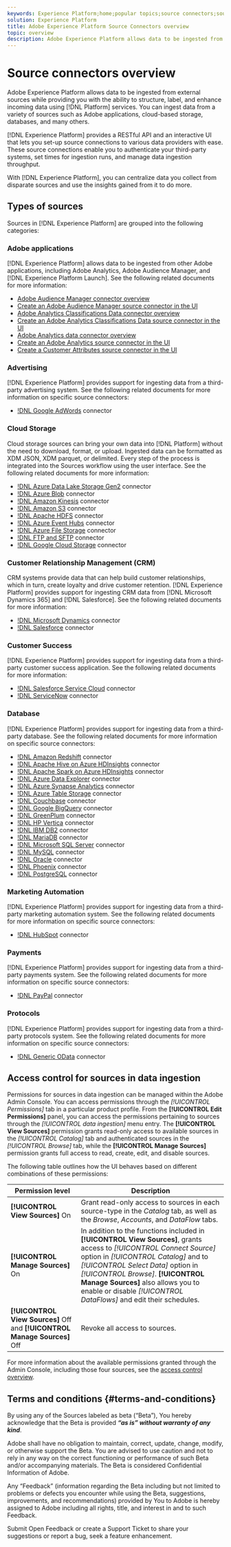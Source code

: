 ```yaml
---
keywords: Experience Platform;home;popular topics;source connectors;source connector;sources;data sources;data source;data source connection
solution: Experience Platform
title: Adobe Experience Platform Source Connectors overview
topic: overview
description: Adobe Experience Platform allows data to be ingested from external sources while providing you with the ability to structure, label, and enhance incoming data using Platform services. You can ingest data from a variety of sources such as Adobe applications, cloud-based storage, databases, and many others.
---
```


# Source connectors overview

Adobe Experience Platform allows data to be ingested from external sources while providing you with the ability to structure, label, and enhance incoming data using [!DNL Platform] services. You can ingest data from a variety of sources such as Adobe applications, cloud-based storage, databases, and many others.

[!DNL Experience Platform] provides a RESTful API and an interactive UI that lets you set-up source connections to various data providers with ease. These source connections enable you to authenticate your third-party systems, set times for ingestion runs, and manage data ingestion throughput.

With [!DNL Experience Platform], you can centralize data you collect from disparate sources and use the insights gained from it to do more.

## Types of sources

Sources in [!DNL Experience Platform] are grouped into the following categories:

### Adobe applications

[!DNL Experience Platform] allows data to be ingested from other Adobe applications, including Adobe Analytics, Adobe Audience Manager, and [!DNL Experience Platform Launch]. See the following related documents for more information:

- [Adobe Audience Manager connector overview](connectors/adobe-applications/audience-manager.md)
- [Create an Adobe Audience Manager source connector in the UI](./tutorials/ui/create/adobe-applications/audience-manager.md)
- [Adobe Analytics Classifications Data connector overview](connectors/adobe-applications/classifications.md)
- [Create an Adobe Analytics Classifications Data source connector in the UI](./tutorials/ui/create/adobe-applications/classifications.md)
- [Adobe Analytics data connector overview](connectors/adobe-applications/analytics.md)
- [Create an Adobe Analytics source connector in the UI](./tutorials/ui/create/adobe-applications/analytics.md)
- [Create a Customer Attributes source connector in the UI](./tutorials/ui/create/adobe-applications/customer-attributes.md)

### Advertising

[!DNL Experience Platform] provides support for ingesting data from a third-party advertising system. See the following related documents for more information on specific source connectors:

- [!DNL Google AdWords](connectors/advertising/ads.md) connector

### Cloud Storage

Cloud storage sources can bring your own data into [!DNL Platform] without the need to download, format, or upload. Ingested data can be formatted as XDM JSON, XDM parquet, or delimited. Every step of the process is integrated into the Sources workflow using the user interface. See the following related documents for more information:

- [!DNL Azure Data Lake Storage Gen2](connectors/cloud-storage/adls-gen2.md) connector
- [!DNL Azure Blob](connectors/cloud-storage/blob.md) connector
- [!DNL Amazon Kinesis](connectors/cloud-storage/kinesis.md) connector
- [!DNL Amazon S3](connectors/cloud-storage/s3.md) connector
- [!DNL Apache HDFS](connectors/cloud-storage/hdfs.md) connector
- [!DNL Azure Event Hubs](connectors/cloud-storage/eventhub.md) connector
- [!DNL Azure File Storage](connectors/cloud-storage/azure-file-storage.md) connector
- [!DNL FTP and SFTP](connectors/cloud-storage/ftp-sftp.md) connector
- [!DNL Google Cloud Storage](connectors/cloud-storage/google-cloud-storage.md) connector

### Customer Relationship Management (CRM)

CRM systems provide data that can help build customer relationships, which in turn, create loyalty and drive customer retention. [!DNL Experience Platform] provides support for ingesting CRM data from [!DNL Microsoft Dynamics 365] and [!DNL Salesforce]. See the following related documents for more information:

- [!DNL Microsoft Dynamics](connectors/crm/ms-dynamics.md) connector
- [!DNL Salesforce](connectors/crm/salesforce.md) connector

### Customer Success

[!DNL Experience Platform] provides support for ingesting data from a third-party customer success application. See the following related documents for more information:

- [!DNL Salesforce Service Cloud](connectors/customer-success/salesforce-service-cloud.md) connector
- [!DNL ServiceNow](connectors/customer-success/servicenow.md) connector

### Database

[!DNL Experience Platform] provides support for ingesting data from a third-party database. See the following related documents for more information on specific source connectors:

- [!DNL Amazon Redshift](connectors/databases/redshift.md) connector
- [!DNL Apache Hive on Azure HDInsights](connectors/databases/hive.md) connector
- [!DNL Apache Spark on Azure HDInsights](connectors/databases/spark.md) connector
- [!DNL Azure Data Explorer](connectors/databases/data-explorer.md) connector
- [!DNL Azure Synapse Analytics](connectors/databases/synapse-analytics.md) connector
- [!DNL Azure Table Storage](connectors/databases/ats.md) connector
- [!DNL Couchbase](connectors/databases/couchbase.md) connector
- [!DNL Google BigQuery](connectors/databases/bigquery.md) connector
- [!DNL GreenPlum](connectors/databases/greenplum.md) connector
- [!DNL HP Vertica](connectors/databases/hp-vertica.md) connector
- [!DNL IBM DB2](connectors/databases/ibm-db2.md) connector
- [!DNL MariaDB](connectors/databases/mariadb.md) connector
- [!DNL Microsoft SQL Server](connectors/databases/sql-server.md) connector
- [!DNL MySQL](connectors/databases/mysql.md) connector
- [!DNL Oracle](connectors/databases/oracle.md) connector
- [!DNL Phoenix](connectors/databases/phoenix.md) connector
- [!DNL PostgreSQL](connectors/databases/postgres.md) connector

### Marketing Automation

[!DNL Experience Platform] provides support for ingesting data from a third-party marketing automation system. See the following related documents for more information on specific source connectors:

- [!DNL HubSpot](connectors/marketing-automation/hubspot.md) connector

### Payments

[!DNL Experience Platform] provides support for ingesting data from a third-party payments system. See the following related documents for more information on specific source connectors:

- [!DNL PayPal](connectors/payments/paypal.md) connector

### Protocols

[!DNL Experience Platform] provides support for ingesting data from a third-party protocols system. See the following related documents for more information on specific source connectors:

- [!DNL Generic OData](connectors/protocols/odata.md) connector

## Access control for sources in data ingestion

Permissions for sources in data ingestion can be managed within the Adobe Admin Console. You can access permissions through the *[!UICONTROL Permissions]* tab in a particular product profile. From the **[!UICONTROL Edit Permissions]** panel, you can access the permissions pertaining to sources through the *[!UICONTROL data ingestion]* menu entry. The **[!UICONTROL View Sources]** permission grants read-only access to available sources in the *[!UICONTROL Catalog]* tab and authenticated sources in the *[!UICONTROL Browse]* tab, while the **[!UICONTROL Manage Sources]** permission grants full access to read, create, edit, and disable sources.

The following table outlines how the UI behaves based on different combinations of these permissions:

| Permission level | Description |
| ---- | ----|
| **[!UICONTROL View Sources]** On | Grant read-only access to sources in each source-type in the *Catalog* tab, as well as the *Browse*, *Accounts*, and *DataFlow* tabs. |
| **[!UICONTROL Manage Sources]** On | In addition to the functions included in **[!UICONTROL View Sources]**, grants access to *[!UICONTROL Connect Source]* option in *[!UICONTROL Catalog]* and to *[!UICONTROL Select Data]* option in *[!UICONTROL Browse]*. **[!UICONTROL Manage Sources]** also allows you to enable or disable *[!UICONTROL DataFlows]* and edit their schedules. |
| **[!UICONTROL View Sources]** Off and **[!UICONTROL Manage Sources]** Off | Revoke all access to sources. |

For more information about the available permissions granted through the Admin Console, including those four sources, see the [access control overview](../access-control/home.md).

## Terms and conditions {#terms-and-conditions}

By using any of the Sources labeled as beta (“Beta”), You hereby acknowledge that the Beta is provided ***“as is” without warranty of any kind***.

Adobe shall have no obligation to maintain, correct, update, change, modify, or otherwise support the Beta. You are advised to use caution and not to rely in any way on the correct functioning or performance of such Beta and/or accompanying materials. The Beta is considered Confidential Information of Adobe.

Any “Feedback” (information regarding the Beta including but not limited to problems or defects you encounter while using the Beta, suggestions, improvements, and recommendations) provided by You to Adobe is hereby assigned to Adobe including all rights, title, and interest in and to such Feedback.

Submit Open Feedback or create a Support Ticket to share your suggestions or report a bug, seek a feature enhancement.

